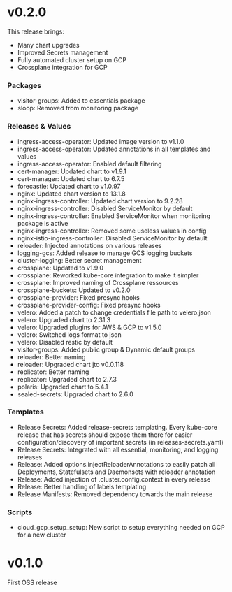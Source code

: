 # v0.2.0

This release brings:
- Many chart upgrades
- Improved Secrets management
- Fully automated cluster setup on GCP
- Crossplane integration for GCP
### Packages
- visitor-groups: Added to essentials package
- sloop: Removed from monitoring package

### Releases & Values
- ingress-access-operator: Updated image version to v1.1.0
- ingress-access-operator: Updated annotations in all templates and values
- ingress-access-operator: Enabled default filtering
- cert-manager: Updated chart to v1.9.1
- cert-manager: Updated chart to 6.7.5
- forecastle: Updated chart to v1.0.97
- nginx: Updated chart version to 13.1.8
- nginx-ingress-controller: Updated chart version to 9.2.28
- nginx-ingress-controller: Disabled ServiceMonitor by default
- nginx-ingress-controller: Enabled ServiceMonitor when monitoring package is active
- nginx-ingress-controller: Removed some useless values in config
- nginx-istio-ingress-controller: Disabled ServiceMonitor by default
- reloader: Injected annotations on various releases
- logging-gcs: Added release to manage GCS logging buckets
- cluster-logging: Better secret management
- crossplane: Updated to v1.9.0
- crossplane: Reworked kube-core integration to make it simpler
- crossplane: Improved naming of Crossplane ressources
- crossplane-buckets: Updated to v0.2.0
- crossplane-provider: Fixed presync hooks
- crossplane-provider-config: Fixed presync hooks
- velero: Added a patch to change credentials file path to velero.json
- velero: Upgraded chart to 2.31.3
- velero: Upgraded plugins for AWS & GCP to v1.5.0
- velero: Switched logs format to json
- velero: Disabled restic by default
- visitor-groups: Added public group & Dynamic default groups
- reloader: Better naming
- reloader: Upgraded chart jto v0.0.118
- replicator: Better naming
- replicator: Upgraded chart to 2.7.3
- polaris: Upgraded chart to 5.4.1
- sealed-secrets: Upgraded chart to 2.6.0

### Templates
- Release Secrets: Added release-secrets templating. Every kube-core release that has secrets should expose them there for easier configuration/discovery of important secrets (in releases-secrets.yaml)
- Release Secrets: Integrated with all essential, monitoring, and logging releases
- Release: Added options.injectReloaderAnnotations to easily patch all Deployments, Statefulsets and Daemonsets with reloader annotation
- Release: Added injection of .cluster.config.context in every release
- Release: Better handling of labels templating
- Release Manifests: Removed dependency towards the main release

### Scripts
- cloud_gcp_setup_setup: New script to setup everything needed on GCP for a new cluster

# v0.1.0
First OSS release
